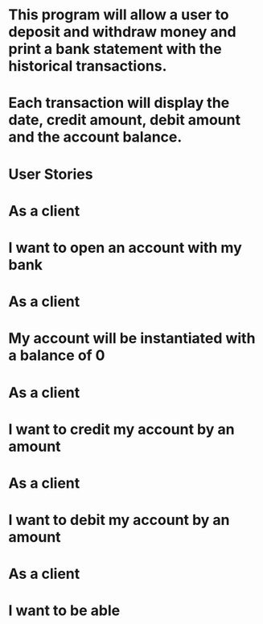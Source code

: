 # This program will allow a user to deposit and withdraw money and print a bank statement with the historical transactions.

# Each transaction will display the date, credit amount, debit amount and the account balance.

# User Stories

# As a client
# I want to open an account with my bank

# As a client
# My account will be instantiated with a balance of 0

# As a client
# I want to credit my account by an amount

# As a client
# I want to debit my account by an amount

# As a client
# I want to be able 

